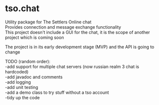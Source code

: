 # tso.chat

Utility package for The Settlers Online chat  
Provides connection and message exchange functionality  
This project doesn't include a GUI for the chat, it is the scope of another project which is coming soon  

The project is in its early development stage (MVP) and the API is going to change  

TODO (random order):  
-add support for multiple chat servers (now russian realm 3 chat is hardcoded)  
-add javadoc and comments  
-add logging  
-add unit testing  
-add a demo class to try stuff without a tso account  
-tidy up the code  

